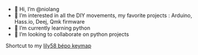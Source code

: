 - 👋 Hi, I’m @niolang
- 👀 I’m interested in all the DIY movements, my favorite projects : Arduino, Hass.io, Deej, Qmk firmware
- 🌱 I’m currently learning python
- 💞️ I’m looking to collaborate on python projects

Shortcut to my [lily58 bépo keymap](https://github.com/niolang/qmk_firmware/blob/master/keyboards/lily58/keymaps/niolang/keymap.c)
